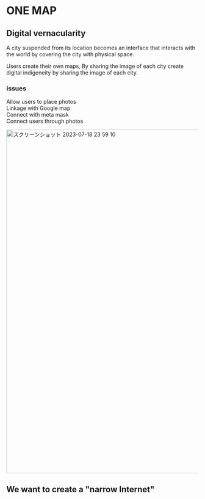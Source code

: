 # ONE MAP
## Digital vernacularity

A city suspended from its location becomes an interface that interacts with the world by covering the city with physical space.

Users create their own maps, By sharing the image of each city create digital indigeneity by sharing the image of each city.

### issues
Allow users to place photos
<br> Linkage with Google map
<br> Connect with meta mask
<br> Connect users through photos

<img width="900" alt="スクリーンショット 2023-07-18 23 59 10" src="https://github.com/0xalty/ONEMAP/assets/129202655/2d36da84-08a3-4ca5-9fe8-b03466dc9e5b">



## We want to create a "narrow Internet"
